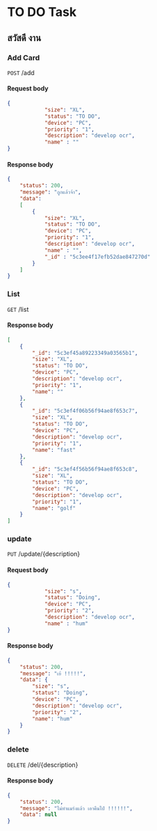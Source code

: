 # TO DO Task
## สวัสดี งาน

### Add Card
`POST` /add
#### Request body
```json
{
            "size": "XL",
            "status": "TO DO",
            "device": "PC",
            "priority": "1",
            "description": "develop ocr",
            "name" : ""
}
```
#### Response body
```json
{
    "status": 200,
    "message": "ถูกแล้วจ้า",
    "data": 
    [
        {
            "size": "XL",
            "status": "TO DO",
            "device": "PC",
            "priority": "1",
            "description": "develop ocr",
            "name" : "",
            "_id" : "5c3ee4f17efb52dae847270d"
        }
    ]
}
```


### List
`GET` /list

#### Response body
```json
[
    {
        "_id": "5c3ef45a89223349a03565b1",
        "size": "XL",
        "status": "TO DO",
        "device": "PC",
        "description": "develop ocr",
        "priority": "1",
        "name": ""
    },
    {
        "_id": "5c3ef4f06b56f94ae8f653c7",
        "size": "XL",
        "status": "TO DO",
        "device": "PC",
        "description": "develop ocr",
        "priority": "1",
        "name": "fast"
    },
    {
        "_id": "5c3ef4f56b56f94ae8f653c8",
        "size": "XL",
        "status": "TO DO",
        "device": "PC",
        "description": "develop ocr",
        "priority": "1",
        "name": "golf"
    }
]
```

### update
`PUT` /update/{description}
#### Request body
```json
{
            "size": "s",
            "status": "Doing",
            "device": "PC",
            "priority": "2",
            "description": "develop ocr",
            "name" : "hum"
}
```
#### Response body
```json
{
    "status": 200,
    "message": "เย้ !!!!!",
    "data": {
        "size": "s",
        "status": "Doing",
        "device": "PC",
        "description": "develop ocr",
        "priority": "2",
        "name": "hum"
    }
}
```

### delete
`DELETE` /del/{description}
#### Response body
```json
{
    "status": 200,
    "message": "ไม่ทำแมร่งแล้ว เอาคืนไป๋ !!!!!!",
    "data": null
}
```
